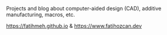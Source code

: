 Projects and blog about computer-aided design (CAD), additive manufacturing, macros, etc.


https://fatihmeh.github.io & https://www.fatihozcan.dev